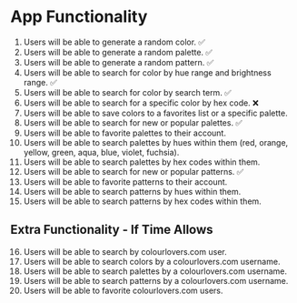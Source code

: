 # App Functionality

1. Users will be able to generate a random color. ✅
2. Users will be able to generate a random palette. ✅
3. Users will be able to generate a random pattern. ✅
4. Users will be able to search for color by hue range and brightness range. ✅
5. Users will be able to search for color by search term. ✅
6. Users will be able to search for a specific color by hex code. ❌
7. Users will be able to save colors to a favorites list or a specific palette.
8. Users will be able to search for new or popular palettes. ✅
9. Users will be able to favorite palettes to their account.
10. Users will be able to search palettes by hues within them (red, orange, yellow, green, aqua, blue, violet, fuchsia).
11. Users will be able to search palettes by hex codes within them.
12. Users will be able to search for new or popular patterns. ✅
13. Users will be able to favorite patterns to their account.
14. Users will be able to search patterns by hues within them.
15. Users will be able to search patterns by hex codes within them.

## Extra Functionality - If Time Allows
16. Users will be able to search by colourlovers.com user.
17. Users will be able to search colors by a colourlovers.com username.
18. Users will be able to search palettes by a colourlovers.com username.
19. Users will be able to search patterns by a colourlovers.com username.
20. Users will be able to favorite colourlovers.com users.